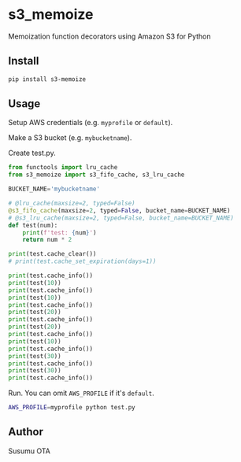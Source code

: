 # s3_memoize

Memoization function decorators using Amazon S3 for Python


## Install

```sh
pip install s3-memoize
```


## Usage

Setup AWS credentials (e.g. `myprofile` or `default`).

Make a S3 bucket (e.g. `mybucketname`).

Create test.py.

```Python
from functools import lru_cache
from s3_memoize import s3_fifo_cache, s3_lru_cache

BUCKET_NAME='mybucketname'

# @lru_cache(maxsize=2, typed=False)
@s3_fifo_cache(maxsize=2, typed=False, bucket_name=BUCKET_NAME)
# @s3_lru_cache(maxsize=2, typed=False, bucket_name=BUCKET_NAME)
def test(num):
    print(f'test: {num}')
    return num * 2

print(test.cache_clear())
# print(test.cache_set_expiration(days=1))

print(test.cache_info())
print(test(10))
print(test.cache_info())
print(test(10))
print(test.cache_info())
print(test(20))
print(test.cache_info())
print(test(20))
print(test.cache_info())
print(test(10))
print(test.cache_info())
print(test(30))
print(test.cache_info())
print(test(30))
print(test.cache_info())
```

Run. You can omit `AWS_PROFILE` if it's `default`.

```sh
AWS_PROFILE=myprofile python test.py
```


## Author

Susumu OTA

